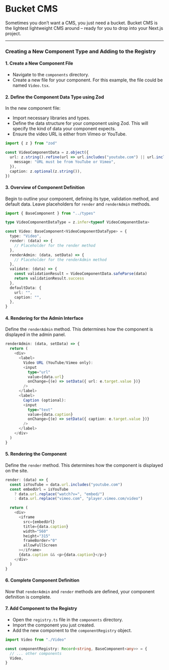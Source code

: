 # Bucket CMS

Sometimes you don’t want a CMS, you just need a bucket. Bucket CMS is the lightest lightweight CMS around – ready for you to drop into your Next.js project. 

---

### Creating a New Component Type and Adding to the Registry

#### 1. Create a New Component File
- Navigate to the `components` directory.
- Create a new file for your component. For this example, the file could be named `Video.tsx`.

#### 2. Define the Component Data Type using Zod
In the new component file:
- Import necessary libraries and types.
- Define the data structure for your component using Zod. This will specify the kind of data your component expects.
- Ensure the video URL is either from Vimeo or YouTube.

```typescript
import { z } from "zod"

const VideoComponentData = z.object({
  url: z.string().refine(url => url.includes("youtube.com") || url.includes("vimeo.com"), {
    message: "URL must be from YouTube or Vimeo",
  }),
  caption: z.optional(z.string()),
})
```

#### 3. Overview of Component Definition
Begin to outline your component, defining its type, validation method, and default data. Leave placeholders for `render` and `renderAdmin` methods.

```typescript
import { BaseComponent } from "../types"

type VideoComponentDataType = z.infer<typeof VideoComponentData>

const Video: BaseComponent<VideoComponentDataType> = {
  type: "Video",
  render: (data) => {
    // Placeholder for the render method
  },
  renderAdmin: (data, setData) => {
    // Placeholder for the renderAdmin method
  },
  validate: (data) => {
    const validationResult = VideoComponentData.safeParse(data)
    return validationResult.success
  },
  defaultData: {
    url: "",
    caption: "",
  },
}
```

#### 4. Rendering for the Admin Interface
Define the `renderAdmin` method. This determines how the component is displayed in the admin panel.

```typescript
renderAdmin: (data, setData) => {
  return (
    <div>
      <label>
        Video URL (YouTube/Vimeo only):
        <input 
          type="url" 
          value={data.url} 
          onChange={(e) => setData({ url: e.target.value })}
        />
      </label>
      <label>
        Caption (optional):
        <input 
          type="text" 
          value={data.caption} 
          onChange={(e) => setData({ caption: e.target.value })}
        />
      </label>
    </div>
  )
}
```

#### 5. Rendering the Component
Define the `render` method. This determines how the component is displayed on the site.

```typescript
render: (data) => {
  const isYouTube = data.url.includes("youtube.com")
  const embedUrl = isYouTube
    ? data.url.replace("watch?v=", "embed/")
    : data.url.replace("vimeo.com", "player.vimeo.com/video")

  return (
    <div>
      <iframe 
        src={embedUrl} 
        title={data.caption} 
        width="560" 
        height="315" 
        frameBorder="0" 
        allowFullScreen
      ></iframe>
      {data.caption && <p>{data.caption}</p>}
    </div>
  )
}
```

#### 6. Complete Component Definition
Now that `renderAdmin` and `render` methods are defined, your component definition is complete.

#### 7. Add Component to the Registry
- Open the `registry.ts` file in the `components` directory.
- Import the component you just created.
- Add the new component to the `componentRegistry` object.

```typescript
import Video from "./Video"

const componentRegistry: Record<string, BaseComponent<any>> = {
  // ... other components
  Video,
}
```

